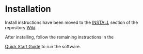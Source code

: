 
# Installation
Install instructions have been moved to the [INSTALL](https://github.com/Chia-Network/chia-blockchain/wiki/INSTALL) section of the repository [Wiki](https://github.com/Chia-Network/chia-blockchain/wiki).

After installing, follow the remaining instructions in the

[Quick Start Guide](https://github.com/Chia-Network/chia-blockchain/wiki/Quick-Start-Guide)
to run the  software.
